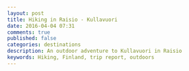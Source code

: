 ```yaml
---
layout: post
title: Hiking in Raisio - Kullavuori
date: 2016-04-04 07:31
comments: true
published: false
categories: destinations
description: An outdoor adventure to Kullavuori in Raisio
keywords: Hiking, Finland, trip report, outdoors
---
```

